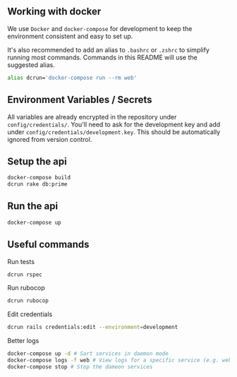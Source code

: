 ## Working with docker
We use `Docker` and `docker-compose` for development to keep the environment consistent and easy to set up.

It's also recommended to add an alias to `.bashrc` or `.zshrc` to simplify running most commands. Commands in this README will use the suggested alias.
```bash
alias dcrun='docker-compose run --rm web'
```

## Environment Variables / Secrets
All variables are already encrypted in the repository under `config/credentials/`. You'll need to ask for the development key and add under `config/credentials/development.key`. This should be automatically ignored from version control.

## Setup the api
```bash
docker-compose build
dcrun rake db:prime
```

## Run the api
```bash
docker-compose up
```

## Useful commands

Run tests
```bash
dcrun rspec
```

Run rubocop
```bash
dcrun rubocop
```

Edit credentials
```bash
dcrun rails credentials:edit --environment=development
```

Better logs
```bash
docker-compose up -d # Sart services in daemon mode
docker-compose logs -f web # View logs for a specific service (e.g. web, db, redis)
docker-compose stop # Stop the dameon services
```
